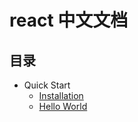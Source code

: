 # react 中文文档
## 目录

* Quick Start
  * [Installation](https://github.com/conwnet/react-chinese/blob/master/QUICK%20START/Installation.md)
  * [Hello World](https://github.com/conwnet/react-chinese/blob/master/QUICK%20START/Hello%20World.md)
